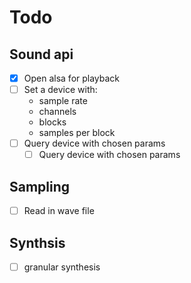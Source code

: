 # Todo

## Sound api
- [x] Open alsa for playback
- [ ] Set a device with:
	- sample rate
	- channels
	- blocks
	- samples per block
- [ ] Query device with chosen params
	- [ ] Query device with chosen params

## Sampling
- [ ] Read in wave file

## Synthsis
- [ ] granular synthesis
